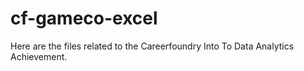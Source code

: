 # cf-gameco-excel

Here are the files related to the Careerfoundry Into To Data Analytics Achievement.
